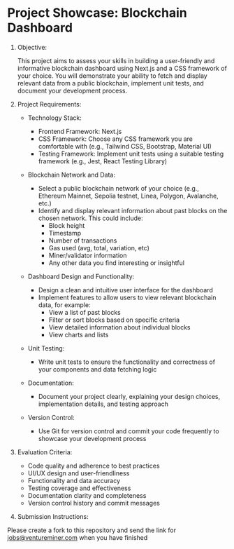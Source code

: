 # Project Showcase: Blockchain Dashboard

1.  Objective:
    
    This project aims to assess your skills in building a user-friendly and informative blockchain dashboard using Next.js and a CSS framework of your choice. You will demonstrate your ability to fetch and display relevant data from a public blockchain, implement unit tests, and document your development process.
    
2.  Project Requirements:
    
    *   Technology Stack:
        
        *   Frontend Framework: Next.js
        *   CSS Framework: Choose any CSS framework you are comfortable with (e.g., Tailwind CSS, Bootstrap, Material UI)
        *   Testing Framework: Implement unit tests using a suitable testing framework (e.g., Jest, React Testing Library)

    *   Blockchain Network and Data:
        
        *   Select a public blockchain network of your choice (e.g., Ethereum Mainnet, Sepolia testnet, Linea, Polygon, Avalanche, etc.)
        *   Identify and display relevant information about past blocks on the chosen network. This could include:
            *   Block height
            *   Timestamp
            *   Number of transactions
            *   Gas used (avg, total, variation, etc)
            *   Miner/validator information
            *   Any other data you find interesting or insightful

    *   Dashboard Design and Functionality:
        
        *   Design a clean and intuitive user interface for the dashboard
        *   Implement features to allow users to view relevant blockchain data, for example:
            *   View a list of past blocks
            *   Filter or sort blocks based on specific criteria
            *   View detailed information about individual blocks
            *   View charts and lists

    *   Unit Testing:
        
        *   Write unit tests to ensure the functionality and correctness of your components and data fetching logic

    *   Documentation:
        
        *   Document your project clearly, explaining your design choices, implementation details, and testing approach

    *   Version Control:
        
        *   Use Git for version control and commit your code frequently to showcase your development process

3.  Evaluation Criteria:
    
    *   Code quality and adherence to best practices
    *   UI/UX design and user-friendliness
    *   Functionality and data accuracy
    *   Testing coverage and effectiveness
    *   Documentation clarity and completeness
    *   Version control history and commit messages
  
4.  Submission Instructions:
    
Please create a fork to this repository and send the link for jobs@ventureminer.com when you have finished
